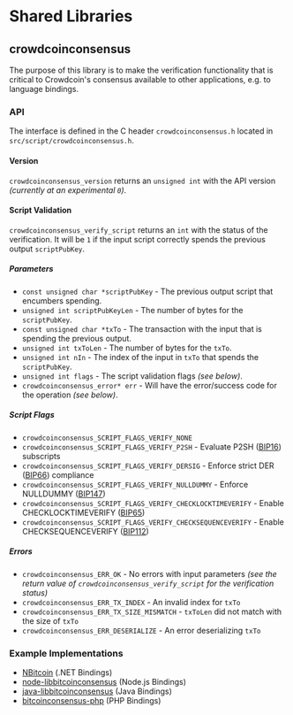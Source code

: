 Shared Libraries
================

## crowdcoinconsensus

The purpose of this library is to make the verification functionality that is critical to Crowdcoin's consensus available to other applications, e.g. to language bindings.

### API

The interface is defined in the C header `crowdcoinconsensus.h` located in  `src/script/crowdcoinconsensus.h`.

#### Version

`crowdcoinconsensus_version` returns an `unsigned int` with the API version *(currently at an experimental `0`)*.

#### Script Validation

`crowdcoinconsensus_verify_script` returns an `int` with the status of the verification. It will be `1` if the input script correctly spends the previous output `scriptPubKey`.

##### Parameters
- `const unsigned char *scriptPubKey` - The previous output script that encumbers spending.
- `unsigned int scriptPubKeyLen` - The number of bytes for the `scriptPubKey`.
- `const unsigned char *txTo` - The transaction with the input that is spending the previous output.
- `unsigned int txToLen` - The number of bytes for the `txTo`.
- `unsigned int nIn` - The index of the input in `txTo` that spends the `scriptPubKey`.
- `unsigned int flags` - The script validation flags *(see below)*.
- `crowdcoinconsensus_error* err` - Will have the error/success code for the operation *(see below)*.

##### Script Flags
- `crowdcoinconsensus_SCRIPT_FLAGS_VERIFY_NONE`
- `crowdcoinconsensus_SCRIPT_FLAGS_VERIFY_P2SH` - Evaluate P2SH ([BIP16](https://github.com/bitcoin/bips/blob/master/bip-0016.mediawiki)) subscripts
- `crowdcoinconsensus_SCRIPT_FLAGS_VERIFY_DERSIG` - Enforce strict DER ([BIP66](https://github.com/bitcoin/bips/blob/master/bip-0066.mediawiki)) compliance
- `crowdcoinconsensus_SCRIPT_FLAGS_VERIFY_NULLDUMMY` - Enforce NULLDUMMY ([BIP147](https://github.com/bitcoin/bips/blob/master/bip-0147.mediawiki))
- `crowdcoinconsensus_SCRIPT_FLAGS_VERIFY_CHECKLOCKTIMEVERIFY` - Enable CHECKLOCKTIMEVERIFY ([BIP65](https://github.com/bitcoin/bips/blob/master/bip-0065.mediawiki))
- `crowdcoinconsensus_SCRIPT_FLAGS_VERIFY_CHECKSEQUENCEVERIFY` - Enable CHECKSEQUENCEVERIFY ([BIP112](https://github.com/bitcoin/bips/blob/master/bip-0112.mediawiki))

##### Errors
- `crowdcoinconsensus_ERR_OK` - No errors with input parameters *(see the return value of `crowdcoinconsensus_verify_script` for the verification status)*
- `crowdcoinconsensus_ERR_TX_INDEX` - An invalid index for `txTo`
- `crowdcoinconsensus_ERR_TX_SIZE_MISMATCH` - `txToLen` did not match with the size of `txTo`
- `crowdcoinconsensus_ERR_DESERIALIZE` - An error deserializing `txTo`

### Example Implementations
- [NBitcoin](https://github.com/NicolasDorier/NBitcoin/blob/master/NBitcoin/Script.cs#L814) (.NET Bindings)
- [node-libbitcoinconsensus](https://github.com/bitpay/node-libbitcoinconsensus) (Node.js Bindings)
- [java-libbitcoinconsensus](https://github.com/dexX7/java-libbitcoinconsensus) (Java Bindings)
- [bitcoinconsensus-php](https://github.com/Bit-Wasp/bitcoinconsensus-php) (PHP Bindings)
